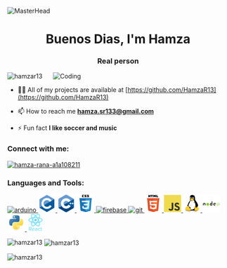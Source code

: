 ![MasterHead](https://upload.wikimedia.org/wikipedia/commons/2/20/Matrix_Digital_rain_banner.gif)

<h1 align="center">Buenos Dias, I'm Hamza</h1>
<h3 align="center">Real person</h3>
<img align="right" alt="Coding" width="400" src="https://gifdb.com/images/high/blue-eyes-blinking-c6dsaui90crc5ydf.gif">


<p align="left"> <img src="https://komarev.com/ghpvc/?username=hamzar13&label=Profile%20views&color=0e75b6&style=flat" alt="hamzar13" /> </p>

- 👨‍💻 All of my projects are available at [https://github.com/HamzaR13](https://github.com/HamzaR13)

- 📫 How to reach me **hamza.sr133@gmail.com**

- ⚡ Fun fact **I like soccer and music**

<h3 align="left">Connect with me:</h3>
<p align="left">
<a href="https://linkedin.com/in/hamza-rana-a1a108211" target="blank"><img align="center" src="https://raw.githubusercontent.com/rahuldkjain/github-profile-readme-generator/master/src/images/icons/Social/linked-in-alt.svg" alt="hamza-rana-a1a108211" height="30" width="40" /></a>
</p>

<h3 align="left">Languages and Tools:</h3>
<p align="left"> <a href="https://www.arduino.cc/" target="_blank" rel="noreferrer"> <img src="https://cdn.worldvectorlogo.com/logos/arduino-1.svg" alt="arduino" width="40" height="40"/> </a> <a href="https://www.cprogramming.com/" target="_blank" rel="noreferrer"> <img src="https://raw.githubusercontent.com/devicons/devicon/master/icons/c/c-original.svg" alt="c" width="40" height="40"/> </a> <a href="https://www.w3schools.com/cpp/" target="_blank" rel="noreferrer"> <img src="https://raw.githubusercontent.com/devicons/devicon/master/icons/cplusplus/cplusplus-original.svg" alt="cplusplus" width="40" height="40"/> </a> <a href="https://www.w3schools.com/css/" target="_blank" rel="noreferrer"> <img src="https://raw.githubusercontent.com/devicons/devicon/master/icons/css3/css3-original-wordmark.svg" alt="css3" width="40" height="40"/> </a> <a href="https://firebase.google.com/" target="_blank" rel="noreferrer"> <img src="https://www.vectorlogo.zone/logos/firebase/firebase-icon.svg" alt="firebase" width="40" height="40"/> </a> <a href="https://git-scm.com/" target="_blank" rel="noreferrer"> <img src="https://www.vectorlogo.zone/logos/git-scm/git-scm-icon.svg" alt="git" width="40" height="40"/> </a> <a href="https://www.w3.org/html/" target="_blank" rel="noreferrer"> <img src="https://raw.githubusercontent.com/devicons/devicon/master/icons/html5/html5-original-wordmark.svg" alt="html5" width="40" height="40"/> </a> <a href="https://developer.mozilla.org/en-US/docs/Web/JavaScript" target="_blank" rel="noreferrer"> <img src="https://raw.githubusercontent.com/devicons/devicon/master/icons/javascript/javascript-original.svg" alt="javascript" width="40" height="40"/> </a> <a href="https://www.linux.org/" target="_blank" rel="noreferrer"> <img src="https://raw.githubusercontent.com/devicons/devicon/master/icons/linux/linux-original.svg" alt="linux" width="40" height="40"/> </a> <a href="https://nodejs.org" target="_blank" rel="noreferrer"> <img src="https://raw.githubusercontent.com/devicons/devicon/master/icons/nodejs/nodejs-original-wordmark.svg" alt="nodejs" width="40" height="40"/> </a> <a href="https://www.python.org" target="_blank" rel="noreferrer"> <img src="https://raw.githubusercontent.com/devicons/devicon/master/icons/python/python-original.svg" alt="python" width="40" height="40"/> </a> <a href="https://reactjs.org/" target="_blank" rel="noreferrer"> <img src="https://raw.githubusercontent.com/devicons/devicon/master/icons/react/react-original-wordmark.svg" alt="react" width="40" height="40"/> </a> </p>

<p><img align="left" src="https://github-readme-stats.vercel.app/api/top-langs?username=hamzar13&show_icons=true&locale=en&layout=compact" alt="hamzar13" /></p>

<p>&nbsp;<img align="center" src="https://github-readme-stats.vercel.app/api?username=hamzar13&show_icons=true&locale=en" alt="hamzar13" /></p>

<p><img align="center" src="https://github-readme-streak-stats.herokuapp.com/?user=hamzar13&" alt="hamzar13" /></p>
